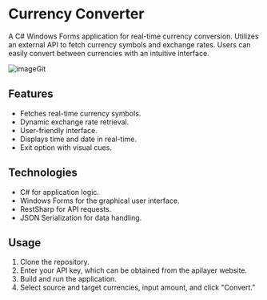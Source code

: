 # Currency Converter
A C# Windows Forms application for real-time currency conversion. Utilizes an external API to fetch currency symbols and exchange rates. Users can easily convert between currencies with an intuitive interface.

![imageGit](https://github.com/BalginB/Exchange-with-API/assets/121958042/d21b2e75-5b26-401d-a5cf-e9b9dbc71ae2)

## Features

- Fetches real-time currency symbols.
- Dynamic exchange rate retrieval.
- User-friendly interface.
- Displays time and date in real-time.
- Exit option with visual cues.

## Technologies

- C# for application logic.
- Windows Forms for the graphical user interface.
- RestSharp for API requests.
- JSON Serialization for data handling.

## Usage

1. Clone the repository.
2. Enter your API key, which can be obtained from the apilayer website.
3. Build and run the application.
4. Select source and target currencies, input amount, and click "Convert."


